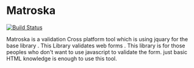 # Matroska
[![Build Status](https://travis-ci.com/NIHAR-SARKAR/Matroska.svg?branch=master)](https://travis-ci.com/NIHAR-SARKAR/Matroska)


Matroska is a validation Cross platform tool which is using jquary for the base library . This Library validates web forms .
This library is for those peoples who don't want to use javascript to validate the form. just basic HTML knowledge is enough to use this tool. 
